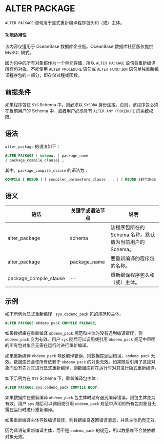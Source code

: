 ALTER PACKAGE 
==================================

`ALTER PACKAGE` 语句用于显式重新编译程序包头和（或）主体。

  <main id="notice" >
    <h4>功能适用性</h4>
    <p>该内容仅适用于 OceanBase 数据库企业版。OceanBase 数据库社区版仅提供 MySQL 模式。</p>
  </main>

因为包中的所有对象都作为一个单元存储，所以 `ALTER PACKAGE` 语句将重新编译所有包对象。不能使用 `ALTER PROCEDURE` 语句或 `ALTER FUNCTION` 语句单独重新编译程序包的一部分，即存储过程或函数。

前提条件 
-------------------------

如果程序包在 `SYS` Schema 中，则必须以 `SYSDBA` 身份连接。否则，该程序包必须在当前用户的 Schema 中，或者用户必须具有 `ALTER ANY PROCEDURE` 的系统权限。

语法 
-----------------------

`alter_package` 的语法如下：

```sql
ALTER PACKAGE [ schema. ] package_name
{ package_compile_clause} ;
```



其中，`package_compile_clause` 的语法为：

```sql
COMPILE [ DEBUG ] [ compiler_parameters_clause ... ] [ REUSE SETTINGS ]
```



语义 
-----------------------



|           语法           |   关键字或语法节点   |                 说明                  |
|------------------------|--------------|-------------------------------------|
| alter_package          | schema       | 该程序包所在的 Schema 名称。默认值为当前用户的 Schema。 |
| alter_package          | package_name | 要重新编译的程序包的名称。                       |
| package_compile_clause | --           | 重新编译程序包头和（或）主体。                     |



示例 
-----------------------

如下示例为显式重新编译 ` sys.obdemo_pack` 包的规范和主体。

```sql
ALTER PACKAGE obdemo_pack COMPILE PACKAGE;


```



如果数据库在重新编译 `obdemo_pack` 规范和主体时没有遇到编译错误，则 `obdemo_pack` 变为有效。用户 `sys` 随后可以调用或引用 `obdemo_pack` 规范中声明的所有包对象且无需在运行时进行重新编译。

如果重新编译 `obdemo_pack` 导致编译错误，则数据库返回错误，`obdemo_pack` 无效。数据库还会使所有依赖于 `obdemo_pack` 的对象无效。如果随后引用了这些对象而没有先对其进行显式重新编译，则数据库将在运行时对其进行隐式重新编译。

如下示例为在 `SYS` Schema 下，重新编译包主体：

```sql
ALTER PACKAGE sys.obdemo_pack COMPILE BODY;
```



如果数据库在重新编译 `obdemo_pack` 包主体时没有遇到编译错误，则包主体变为有效。用户 `sys` 随后可以调用或引用 `obdemo_pack` 规范中声明的所有包对象且无需在运行时进行重新编译。

如果重新编译主体导致编译错误，则数据库将返回错误消息，并且主体仍然无效。

因为此语句重新编译主体，而不是 `obdemo_pack` 的规范，所以数据库不会使依赖对象无效。
